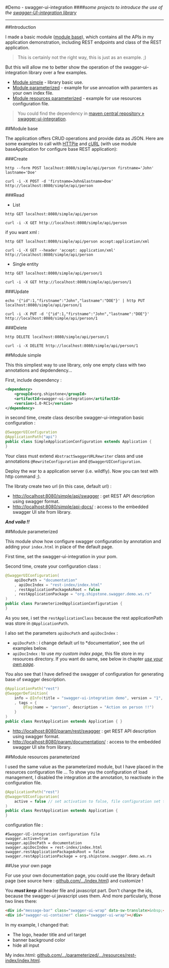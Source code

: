#Demo - swagger-ui-integration
####*some projects to introduce the use of the [swagger-UI-integration library](https://github.com/ptitbob/swagger-ui-integration)*

---

##Introduction

I made a basic module ([module base](#module-base)), which contains all the APIs in my application demonstration, including REST endpoints and class of the REST application.

>This is certainly not the right way, this is just as an example. ;)

But this will allow me to better show the operation of the swagger-ui-integration library over a few examples.

* [Module simple](#module-simple) - library basic use.
* [Module parameterized](#module-parameterized) - example for use annoation with paramters as your own index file.
* [Module resources  parameterized](#module-resources-parameterized) - example for use resources configuration file.

>You could find the dependency in [maven central repository » swagger-ui-integration](http://mvnrepository.com/artifact/org.shipstone/swagger-ui-integration).

##Module base

The application offers CRUD operations and provide data as JSON. Here are some examples to call with [HTTPie](https://github.com/jkbrzt/httpie) and [cURL](https://curl.haxx.se) (with use module baseApplication for configure base REST application):

###Create

```shell
http --form POST localhost:8080/simple/api/person firstname='John' lastname='Doe'
```

```
curl -i -X POST -d 'firstname=John&lastname=Doe' http://localhost:8080/simple/api/person
```

###Read

* List 

```shell
http GET localhost:8080/simple/api/person
```
```shell
curl -i -X GET http://localhost:8080/simple/api/person
```

if you want xml : 

```shell
http GET localhost:8080/simple/api/person accept:application/xml
```
```shell
curl -i -X GET --header 'accept: application/xml' http://localhost:8080/simple/api/person
```

* Single entity

```shell
http GET localhost:8080/simple/api/person/1
```
```shell
curl -i -X GET http://localhost:8080/simple/api/person/1
```

###Update

```shell
echo '{"id":1,"firstname":"John","lastname":"DOE"}' | http PUT localhost:8080/simple/api/person/1
```
```shell
curl -i -X PUT -d '{"id":1,"firstname":"John","lastname":"DOE"}' http://localhost:8080/simple/api/person/1
```

###Delete

```shell
http DELETE localhost:8080/simple/api/person/1
```
```shell
curl -i -X DELETE http://localhost:8080/simple/api/person/1
```

##Module simple

This this simpliest way to use library, only one empty class with two annotations and depdendency...

First, include dependency :

```xml
<dependency>
    <groupId>org.shipstone</groupId>
    <artifactId>swagger-ui-integration</artifactId>
    <version>1.0-RC1</version>
</dependency>
```

in second time, create class describe swagger-ui-integration basic configuration : 

```java
@SwaggerUIConfiguration
@ApplicationPath("api")
public class SimpleApplicationConfiguration extends Application {
}
```
Your class must extend `AbstractSwaggerURLRewriter` class and use annotations `@RewriteConfiguration` and `@SwaggerUIConfiguration`.

Deploy the war to a application server (i.e. wildfly). Now you can test with http command ;).

The libraty create two url (in this case, default url) : 

* [http://localhost:8080/simple/api/swagger](http://localhost:8080/simple/api/swagger) : get REST API description using swagger format.
* [http://localhost:8080/simple/api-docs/](http://localhost:8080/simple/api-docs/) : access to the embedded swagger UI site from library.

***And voila !!***

##Module parameterized

This module show how configure swagger configuration by annotation and adding your ```index.html``` in place of the default page.

First time, set the swagger-ui-integration in your pom.

Second time, create your configuration class : 

```java
@SwaggerUIConfiguration(
    apiDocPath = "documentation"
    , apiDocIndex = "rest-index/index.html"
    , restApplicationPackageAsRoot = false
    , restApplicationPackage = "org.shipstone.swagger.demo.ws.rs"
)
public class ParameterizedApplicationConfiguration {
}
```

As you see, i set the `restApplicationClass` because the rest applicationPath was store in `@ApplicationPath`. 

I also set the parameters `apiDocPath` and `apiDocIndex` : 

* `apiDocPath` : i change default url to *documentation', see the url examples below.
* `apiDocIndex` : to use *my custom index page*, this file store in my resources directory. If you want do same, see below in chapter *[use your own page](#use-your-own-page)*.


You also see that I have defined the swagger of configuration for generating base of swagger description.

```java
@ApplicationPath("rest")
@SwaggerDefinition(
    info = @Info(title = "swagger-ui-integration demo", version = "1", description = "Global description for basic application demo")
    , tags = {
        @Tag(name = "person", description = "Action on person !!")
    }
)
public class RestApplication extends Application { }
```

* [http://localhost:8080/param/rest/swagger](http://localhost:8080/param/rest/swagger) : get REST API description using swagger format.
* [http://localhost:8080/param/documentation/](http://localhost:8080/param/documentation/) : access to the embedded swagger UI site from library.


##Module resources parameterized

I used the same value as the parameterized module, but I have placed in the resources configuration file ... To show you the configuration of load management, I disabled the integration at the annotation, to reactivate in the configuration file.

```java
@ApplicationPath("rest")
@SwaggerUIConfiguration(
    active = false // set activation to false, file configuration set to true
)
public class RestApplication extends Application {
}
```

configuration file : 

```properties
#Swagger-UI-integration configuration file
swagger.active=true
swagger.apiDocPath = documentation
swagger.apiDocIndex = rest-index/index.html
swagger.restApplicationPackageAsRoot = false
swagger.restApplicationPackage = org.shipstone.swagger.demo.ws.rs
```

##Use your own page

For use your own documentation page, you could use the library default page (see source here : [github.com/.../index.html](https://github.com/ptitbob/swagger-ui-integration/blob/master/src/main/resources/inside-docs/index.html)) and customize !

You ***must keep*** all header file and javascript part. Don't change the ids, because the swagger-ui javascript uses them. And more particularly, those two lines there:

```html
<div id="message-bar" class="swagger-ui-wrap" data-sw-translate>&nbsp;</div>
<div id="swagger-ui-container" class="swagger-ui-wrap"></div>
```

In my example, I changed that:

* The logo, header title and url target
* banner background color
* hide all input

My index.html: [github.com/.../parameterized/.../resources/rest-index/index.html](https://github.com/ptitbob/swagger-ui-integration-test/blob/master/parameterized/src/main/resources/rest-index/index.html).

